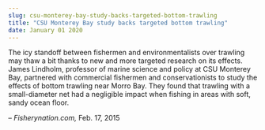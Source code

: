 ```yaml
---
slug: csu-monterey-bay-study-backs-targeted-bottom-trawling
title: "CSU Monterey Bay study backs targeted bottom trawling"
date: January 01 2020
---
```


<p>The icy standoff between fishermen and environmentalists over trawling may thaw a bit thanks to new and more targeted research on its effects. James Lindholm, professor of marine science and policy at CSU Monterey Bay, partnered with commercial fishermen and conservationists to study the effects of bottom trawling near Morro Bay. They found that trawling with a small&#45;diameter net had a negligible impact when fishing in areas with soft, sandy ocean floor.
</p><p>– <em>Fisherynation.com,</em> Feb. 17, 2015
</p>
